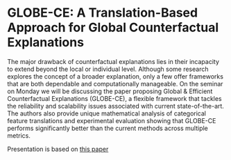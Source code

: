 # GLOBE-CE: A Translation-Based Approach for Global Counterfactual Explanations

The major drawback of counterfactual explanations lies in their incapacity to extend beyond the local or individual level. Although some research explores the concept of a broader explanation, only a few offer frameworks that are both dependable and computationally manageable. On the seminar on Monday we will be discussing the paper proposing Global & Efficient Counterfactual Explanations (GLOBE-CE), a flexible framework that tackles the reliability and scalability issues associated with current state-of-the-art. The authors also provide unique mathematical analysis of categorical feature translations and experimental evaluation showing that GLOBE-CE performs significantly better than the current methods across multiple metrics.

Presentation is based on [this paper](https://icml.cc/virtual/2023/poster/23706)
